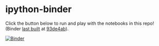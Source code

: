 # ipython-binder

Click the button below to run and play with the notebooks in this repo! (Binder [last built](http://mybinder.org/repo/NHDaly/ipython-binder/status) at [93de4ab](https://github.com/NHDaly/ipython-binder/commit/93de4ab)).

[![Binder](http://mybinder.org/badge.svg)](http://mybinder.org/repo/NHDaly/ipython-binder)

